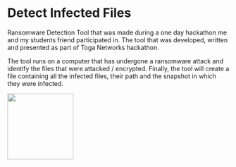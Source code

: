 ﻿# Detect Infected Files
 
 Ransomware Detection Tool that was made during a one day hackathon me and my students friend participated in.
 The tool that was developed, written and presented as part of Toga Networks hackathon.
 
The tool runs on a computer that has undergone a ransomware attack and  identify the files that were attacked / encrypted.
Finally, the tool will create a file containing all the infected files, their path and the snapshot in which they were infected.
 
 <img align="center" width="150" height="150" src="https://media.licdn.com/dms/image/C4D0BAQEy_vhlvehQAw/company-logo_200_200/0/1614683379691?e=2147483647&v=beta&t=wiTqsovKvcFbCPHrpVXc3F_wZvsTDLYnrssvCKeWSvc">

